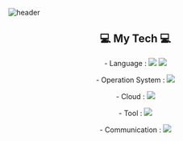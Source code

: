 ![header](https://capsule-render.vercel.app/api?type=rounded&color=auto&height=300&section=header&text=YEONSUN%20YOON&fontSize=70&fontColor=000080)

<h2 align="center"> 💻  My Tech 💻 </h2>
<p align="center"> - Language : <img src="https://img.shields.io/badge/Python-3776AB?style=flat-square&logo=Python&logoColor=white"/> <img src="https://img.shields.io/badge/Shell_Script-121011?style=flat-square&logo=gnu-bash&logoColor=white"/></p>
<p align="center"> - Operation System : <img src="https://img.shields.io/badge/Linux-FCC624?style=flat-square&logo=linux&logoColor=white"/></p>
<p align="center"> - Cloud : <img src="https://img.shields.io/badge/Amazon%20AWS-232F3E?style=flat-square&logo=Amazon%20AWS&logoColor=white"/></p>
<p align="center"> - Tool : <img src="http://img.shields.io/badge/Jenkins-D24939?style=flat-square&logo=jenkins&logoColor=white"/></p>
<p align="center"> - Communication : <img src="https://img.shields.io/badge/GitHub-181717?style=flat-square&logo=github&logoColor=white"/></p>

